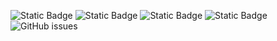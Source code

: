 ![Static Badge](https://img.shields.io/badge/blacklists-60-000000) ![Static Badge](https://img.shields.io/badge/blacklisted-2717725-cc0000) ![Static Badge](https://img.shields.io/badge/whitelisted-2244-00CC00) ![Static Badge](https://img.shields.io/badge/streaming_blacklist-28107-000000) ![GitHub issues](https://img.shields.io/github/issues/fabriziosalmi/blacklists)
